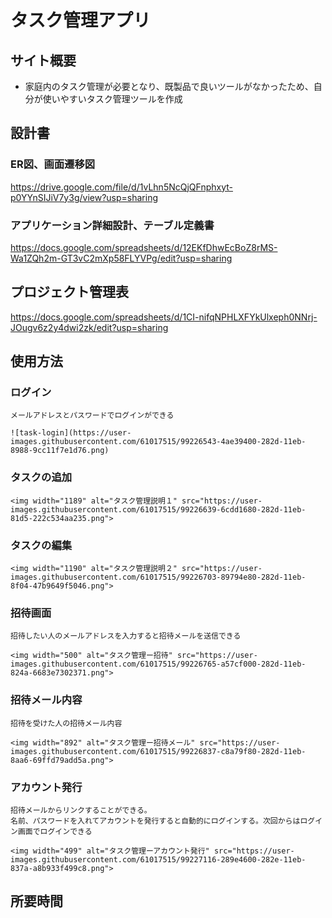 # **タスク管理アプリ**

## サイト概要
* 家庭内のタスク管理が必要となり、既製品で良いツールがなかったため、自分が使いやすいタスク管理ツールを作成


## 設計書
  ### ER図、画面遷移図
  https://drive.google.com/file/d/1vLhn5NcQjQFnphxyt-p0YYnSIJiV7y3g/view?usp=sharing

  ### アプリケーション詳細設計、テーブル定義書
  https://docs.google.com/spreadsheets/d/12EKfDhwEcBoZ8rMS-Wa1ZQh2m-GT3vC2mXp58FLYVPg/edit?usp=sharing

## プロジェクト管理表
  https://docs.google.com/spreadsheets/d/1CI-nifqNPHLXFYkUlxeph0NNrj-JOugv6z2y4dwi2zk/edit?usp=sharing

## 使用方法
  ### ログイン
  
    メールアドレスとパスワードでログインができる

    ![task-login](https://user-images.githubusercontent.com/61017515/99226543-4ae39400-282d-11eb-8988-9cc11f7e1d76.png)

  ### タスクの追加
  
    <img width="1189" alt="タスク管理説明１" src="https://user-images.githubusercontent.com/61017515/99226639-6cdd1680-282d-11eb-81d5-222c534aa235.png">

  ### タスクの編集
  
    <img width="1190" alt="タスク管理説明２" src="https://user-images.githubusercontent.com/61017515/99226703-89794e80-282d-11eb-8f04-47b9649f5046.png">

  ### 招待画面
  
    招待したい人のメールアドレスを入力すると招待メールを送信できる

    <img width="500" alt="タスク管理ー招待" src="https://user-images.githubusercontent.com/61017515/99226765-a57cf000-282d-11eb-824a-6683e7302371.png">

  ### 招待メール内容
  
    招待を受けた人の招待メール内容

    <img width="892" alt="タスク管理ー招待メール" src="https://user-images.githubusercontent.com/61017515/99226837-c8a79f80-282d-11eb-8aa6-69ffd79add5a.png">

  ### アカウント発行
  
    招待メールからリンクすることができる。
    名前、パスワードを入れてアカウントを発行すると自動的にログインする。次回からはログイン画面でログインできる

    <img width="499" alt="タスク管理ーアカウント発行" src="https://user-images.githubusercontent.com/61017515/99227116-289e4600-282e-11eb-837a-a8b933f499c8.png">

## 所要時間
